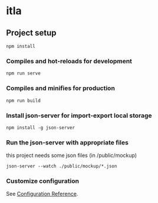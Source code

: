 # itla

## Project setup
```
npm install
```

### Compiles and hot-reloads for development
```
npm run serve
```

### Compiles and minifies for production
```
npm run build
```

### Install json-server for import-export local storage
```
npm install -g json-server
```

### Run the json-server with appropriate files
this project needs some json files (in /public/mockup)
```
json-server --watch ./public/mockup/*.json
```

### Customize configuration
See [Configuration Reference](https://cli.vuejs.org/config/).
